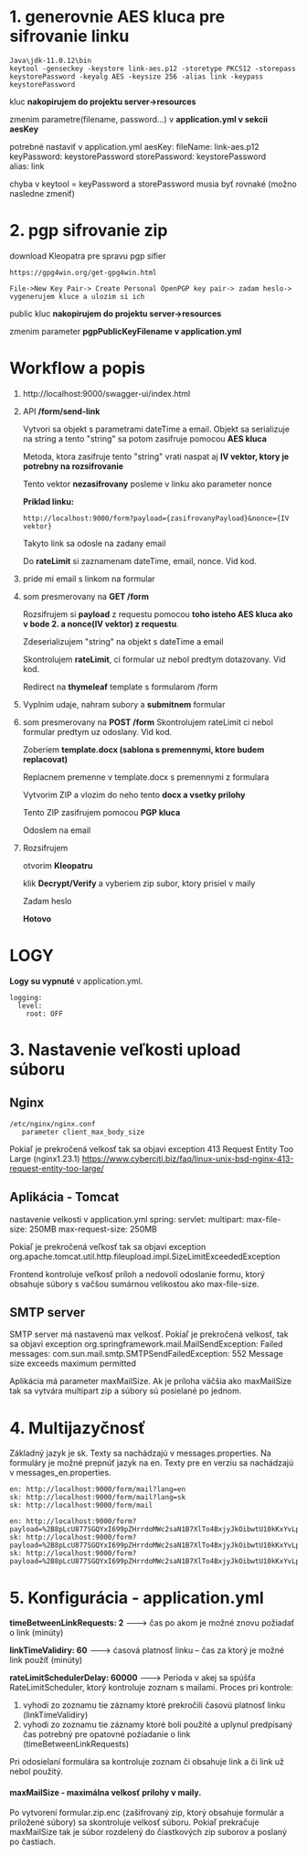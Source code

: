 # 1. generovnie AES kluca pre sifrovanie linku

```
Java\jdk-11.0.12\bin
keytool -genseckey -keystore link-aes.p12 -storetype PKCS12 -storepass keystorePassword -keyalg AES -keysize 256 -alias link -keypass keystorePassword

```
kluc **nakopirujem do projektu server->resources**

zmenim parametre(filename, password...) v **application.yml v sekcii aesKey**

potrebné nastaviť v application.yml
aesKey:
fileName: link-aes.p12
keyPassword: keystorePassword
storePassword: keystorePassword  
alias: link

chyba v keytool = keyPassword a storePassword musia byť rovnaké (možno nasledne zmeniť)

# 2. pgp sifrovanie zip

download Kleopatra pre spravu pgp sifier 
```
https://gpg4win.org/get-gpg4win.html
```

```
File->New Key Pair-> Create Personal OpenPGP key pair-> zadam heslo-> vygenerujem kluce a ulozim si ich
```
public kluc **nakopirujem do projektu server->resources**

zmenim parameter **pgpPublicKeyFilename v application.yml**


# Workflow a popis

1.  http://localhost:9000/swagger-ui/index.html
2.  API **/form/send-link**
    
    Vytvori sa objekt s parametrami dateTime a email. Objekt sa serializuje na string a tento "string" sa potom zasifruje pomocou **AES kluca**
    
    Metoda, ktora zasifruje tento "string" vrati naspat aj **IV vektor, ktory je potrebny na rozsifrovanie**
    
    Tento vektor **nezasifrovany** posleme v linku ako parameter nonce
    
    **Priklad linku:**
    ```
    http://localhost:9000/form?payload={zasifrovanyPayload}&nonce={IV vektor}
    ```
    
    Takyto link sa odosle na zadany email
    
    Do **rateLimit** si zaznamenam dateTime, email, nonce. Vid kod.
    
3.  pride mi email s linkom na formular
4.  som presmerovany na **GET /form**
    
    Rozsifrujem si **payload** z requestu pomocou **toho isteho AES kluca ako v bode 2. a nonce(IV vektor) z requestu**.
    
    Zdeserializujem "string" na objekt s dateTime a email
    
    Skontrolujem **rateLimit**, ci formular uz nebol predtym dotazovany. Vid kod.
    
    Redirect na **thymeleaf** template s formularom /form
    
5.  Vyplnim udaje, nahram subory a **submitnem** formular
6. som presmerovany na **POST /form**
    Skontrolujem rateLimit ci nebol formular predtym uz odoslany. Vid kod.

   Zoberiem **template.docx (sablona s premennymi, ktore budem replacovat)**

   Replacnem premenne v template.docx s premennymi z formulara

   Vytvorim ZIP a vlozim do neho tento **docx a vsetky prilohy**

   Tento ZIP zasifrujem pomocou **PGP kluca**

   Odoslem na email

7. Rozsifrujem

   otvorim **Kleopatru**

   klik **Decrypt/Verify** a vyberiem zip subor, ktory prisiel v maily

   Zadam heslo

   **Hotovo**

# LOGY

**Logy su vypnuté** v application.yml.

```
logging:
  level:
    root: OFF
```

# 3. Nastavenie veľkosti upload súboru

## Nginx

    /etc/nginx/nginx.conf
       parameter client_max_body_size 

Pokiaľ je prekročená velkosť tak sa objavi exception 413 Request Entity Too Large (nginx1.23.1)
https://www.cyberciti.biz/faq/linux-unix-bsd-nginx-413-request-entity-too-large/

## Aplikácia - Tomcat

nastavenie velkosti v application.yml
spring:
servlet:
multipart:
max-file-size: 250MB
max-request-size: 250MB

Pokiaľ je prekročená veľkosť tak sa objavi exception org.apache.tomcat.util.http.fileupload.impl.SizeLimitExceededException

Frontend kontroluje veľkosť príloh a nedovolí odoslanie formu, ktorý obsahuje súbory s vačšou sumárnou velikostou ako max-file-size.

## SMTP server

SMTP server má nastavenú max velkosť.
Pokiaľ je prekročená velkosť, tak sa objavi exception org.springframework.mail.MailSendException: Failed messages: com.sun.mail.smtp.SMTPSendFailedException: 552 Message size exceeds maximum permitted

Aplikácia má parameter maxMailSize. Ak je príloha väčšia ako maxMailSize tak sa vytvára multipart zip a súbory sú posielané po jednom.

# 4. Multijazyčnosť

Základný jazyk je sk. Texty sa nachádzajú v messages.properties. Na formuláry je možné prepnúť jazyk na en. Texty pre en verziu sa nachádzajú
v messages_en.properties.

    en: http://localhost:9000/form/mail?lang=en
    sk: http://localhost:9000/form/mail?lang=sk
    sk: http://localhost:9000/form/mail
    
    en: http://localhost:9000/form?payload=%2B8pLcU877SGQYxI699pZHrrdoMWc2saN1B7XlTo4BxjyJkOibwtU10kKxYvLpaPO%2BbsMVpxfmH6FzlnXZw5PoekBvColq5bIvAw2utX8PQEMKHHWRGM%3D&nonce=uZwzYcDbnf3%2BNsj3&lang=en
    sk: http://localhost:9000/form?payload=%2B8pLcU877SGQYxI699pZHrrdoMWc2saN1B7XlTo4BxjyJkOibwtU10kKxYvLpaPO%2BbsMVpxfmH6FzlnXZw5PoekBvColq5bIvAw2utX8PQEMKHHWRGM%3D&nonce=uZwzYcDbnf3%2BNsj3&lang=sk
    sk: http://localhost:9000/form?payload=%2B8pLcU877SGQYxI699pZHrrdoMWc2saN1B7XlTo4BxjyJkOibwtU10kKxYvLpaPO%2BbsMVpxfmH6FzlnXZw5PoekBvColq5bIvAw2utX8PQEMKHHWRGM%3D&nonce=uZwzYcDbnf3%2BNsj3

# 5. Konfigurácia - application.yml

**timeBetweenLinkRequests: 2** ---> čas po akom je možné znovu požiadať o link (minúty)

**linkTimeValidiry: 60** ---> ćasová platnosť linku – čas za ktorý je možné link použíť (minúty)

**rateLimitSchedulerDelay: 60000** --->  Perioda v akej sa spúšťa RateLimitScheduler, ktorý kontroluje zoznam s mailami.
Proces pri kontrole:

1. vyhodí zo zoznamu tie záznamy ktoré prekročili časovú platnosť linku (linkTimeValidiry)
2. vyhodí zo zoznamu tie záznamy ktoré boli použité a uplynul predpísaný čas potrebný pre opatovné poźiadanie o link (timeBetweenLinkRequests)

Pri odosielaní formulára sa kontroluje zoznam či obsahuje link a či link už nebol použitý.

#### maxMailSize - maximálna velkosť prilohy v maily.

Po vytvorení formular.zip.enc (zašifrovaný zip, ktorý obsahuje formulár a priložené súbory) sa skontroluje velkosť súboru. Pokiaľ prekračuje maxMailSize tak je súbor rozdelený do čiastkových zip
suborov a poslaný po častiach.



